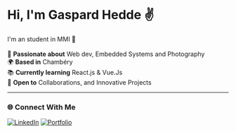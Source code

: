 # Hi, I'm Gaspard Hedde ✌️</br>
I'm an student in MMI 🚀 </br> </br>
🎯 **Passionate about** Web dev, Embedded Systems and Photography  </br>
🌍 **Based in** Chambéry  </br>
📚 **Currently learning** React.js & Vue.Js </br>
🚀 **Open to** Collaborations, and Innovative Projects  

---

### 🌐 **Connect With Me**

[![LinkedIn](https://img.shields.io/badge/-LinkedIn-black?style=for-the-badge&logo=linkedin&logoColor=white)](https://www.linkedin.com/in/gaspardhedde/)  [![Portfolio](https://img.shields.io/badge/-Portfolio-black?style=for-the-badge&logo=google-chrome&logoColor=white)](https://www.gaspardhedde.fr/)


